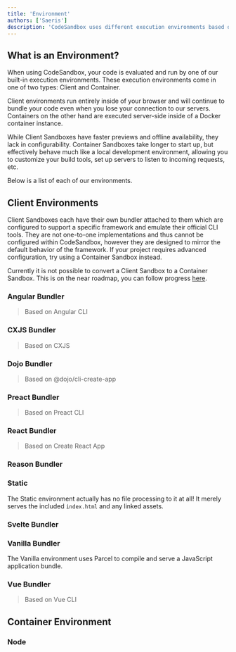 ```yaml
---
title: 'Environment'
authors: ['Saeris']
description: 'CodeSandbox uses different execution environments based on what type of Template you use.'
---
```


## What is an Environment?

When using CodeSandbox, your code is evaluated and run by one of our built-in execution environments. These execution environments come in one of two types: Client and Container.

Client environments run entirely inside of your browser and will continue to bundle your code even when you lose your connection to our servers. Containers on the other hand are executed server-side inside of a Docker container instance.

While Client Sandboxes have faster previews and offline availability, they lack in configurability. Container Sandboxes take longer to start up, but effectively behave much like a local development environment, allowing you to customize your build tools, set up servers to listen to incoming requests, etc.

Below is a list of each of our environments.

## Client Environments

Client Sandboxes each have their own bundler attached to them which are configured to support a specific framework and emulate their official CLI tools. They are not one-to-one implementations and thus cannot be configured within CodeSandbox, however they are designed to mirror the default behavior of the framework. If your project requires advanced configuration, try using a Container Sandbox instead.

Currently it is not possible to convert a Client Sandbox to a Container Sandbox. This is on the near roadmap, you can follow progress [here](https://github.com/codesandbox/codesandbox-client/issues/2111).

### Angular Bundler

> Based on Angular CLI

### CXJS Bundler

> Based on CXJS

### Dojo Bundler

> Based on @dojo/cli-create-app

### Preact Bundler

> Based on Preact CLI

### React Bundler

> Based on Create React App

### Reason Bundler

>

### Static

The Static environment actually has no file processing to it at all! It merely serves the included `index.html` and any linked assets.

### Svelte Bundler

### Vanilla Bundler

The Vanilla environment uses Parcel to compile and serve a JavaScript application bundle.

### Vue Bundler

> Based on Vue CLI

## Container Environment

### Node
